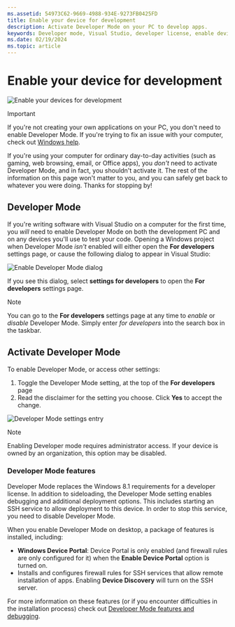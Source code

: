 ```yaml
---
ms.assetid: 54973C62-9669-4988-934E-9273FB0425FD
title: Enable your device for development
description: Activate Developer Mode on your PC to develop apps.
keywords: Developer mode, Visual Studio, developer license, enable device
ms.date: 02/19/2024
ms.topic: article
---
```


# Enable your device for development

![Enable your devices for development](./images/developer-poster.png)

> [!IMPORTANT]
> If you're not creating your own applications on your PC, you don't need to enable Developer Mode. If you're trying to fix an issue with your computer, check out [Windows help](/windows).

If you're using your computer for ordinary day-to-day activities (such as gaming, web browsing, email, or Office apps), you *don't* need to activate Developer Mode, and in fact, you shouldn't activate it. The rest of the information on this page won't matter to you, and you can safely get back to whatever you were doing. Thanks for stopping by!

## Developer Mode

If you're writing software with Visual Studio on a computer for the first time, you *will* need to enable Developer Mode on both the development PC and on any devices you'll use to test your code. Opening a Windows project when Developer Mode *isn't* enabled will either open the **For developers** settings page, or cause the following dialog to appear in Visual Studio:

![Enable Developer Mode dialog](./images/enable-developer-mode-dialog.jpg)

If you see this dialog, select **settings for developers** to open the **For developers** settings page.

> [!NOTE]
> You can go to the **For developers** settings page at any time to *enable* or *disable* Developer Mode. Simply enter *for developers* into the search box in the taskbar.

## Activate Developer Mode

To enable Developer Mode, or access other settings:

1. Toggle the Developer Mode setting, at the top of the **For developers** page
2. Read the disclaimer for the setting you choose. Click **Yes** to accept the change.

![Developer Mode settings entry](./images/developer-mode-dialog.png)

> [!NOTE]
> Enabling Developer mode requires administrator access. If your device is owned by an organization, this option may be disabled.

### Developer Mode features

Developer Mode replaces the Windows 8.1 requirements for a developer license. In addition to sideloading, the Developer Mode setting enables debugging and additional deployment options. This includes starting an SSH service to allow deployment to this device. In order to stop this service, you need to disable Developer Mode.

When you enable Developer Mode on desktop, a package of features is installed, including:

- **Windows Device Portal**: Device Portal is only enabled (and firewall rules are only configured for it) when the **Enable Device Portal** option is turned on.
- Installs and configures firewall rules for SSH services that allow remote installation of apps. Enabling **Device Discovery** will turn on the SSH server.

For more information on these features (or if you encounter difficulties in the installation process) check out [Developer Mode features and debugging](./developer-mode-features-and-debugging.md).
